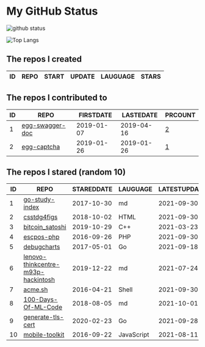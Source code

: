 # My GitHub Status

<img src="https://github-readme-stats-1.yihong0618.vercel.app/api?username=jc-lathander&show_icons=true&&&hide_title=true&count_private=true" alt="github status" />

![Top Langs](https://github-readme-stats-1.yihong0618.vercel.app/api/top-langs/?username=jc-lathander&layout=compact)

<!--START_SECTION:my_github-->
## The repos I created
| ID | REPO | START | UPDATE | LAUGUAGE | STARS |
|----|------|-------|--------|----------|-------|

## The repos I contributed to
| ID |                                REPO                                | FIRSTDATE  | LASTEDATE  |                                          PRCOUNT                                           |
|----|--------------------------------------------------------------------|------------|------------|--------------------------------------------------------------------------------------------|
|  1 | [egg-swagger-doc](https://github.com/Yanshijie-EL/egg-swagger-doc) | 2019-01-07 | 2019-04-16 | [2](https://github.com/Yanshijie-EL/egg-swagger-doc/pulls?q=is%3Apr+author%3Ajc-lathander) |
|  2 | [egg-captcha](https://github.com/Raoul1996/egg-captcha)            | 2019-01-26 | 2019-01-26 | [1](https://github.com/Raoul1996/egg-captcha/pulls?q=is%3Apr+author%3Ajc-lathander)        |

## The repos I stared (random 10)
| ID |                                                 REPO                                                  | STAREDDATE |  LAUGUAGE  | LATESTUPDATE |
|----|-------------------------------------------------------------------------------------------------------|------------|------------|--------------|
|  1 | [go-study-index](https://github.com/unknwon/go-study-index)                                           | 2017-10-30 | md         | 2021-09-30   |
|  2 | [csstdg4figs](https://github.com/meyerweb/csstdg4figs)                                                | 2018-10-02 | HTML       | 2021-09-30   |
|  3 | [bitcoin_satoshi](https://github.com/brain-zhang/bitcoin_satoshi)                                     | 2019-10-29 | C++        | 2021-03-23   |
|  4 | [escpos-php](https://github.com/mike42/escpos-php)                                                    | 2016-09-26 | PHP        | 2021-09-30   |
|  5 | [debugcharts](https://github.com/mkevac/debugcharts)                                                  | 2017-05-01 | Go         | 2021-09-18   |
|  6 | [lenovo-thinkcentre-m93p-hackintosh](https://github.com/mingcheng/lenovo-thinkcentre-m93p-hackintosh) | 2019-12-22 | md         | 2021-07-24   |
|  7 | [acme.sh](https://github.com/acmesh-official/acme.sh)                                                 | 2016-04-21 | Shell      | 2021-09-30   |
|  8 | [100-Days-Of-ML-Code](https://github.com/Avik-Jain/100-Days-Of-ML-Code)                               | 2018-08-05 | md         | 2021-10-01   |
|  9 | [generate-tls-cert](https://github.com/Shyp/generate-tls-cert)                                        | 2020-02-23 | Go         | 2021-09-28   |
| 10 | [mobile-toolkit](https://github.com/angular/mobile-toolkit)                                           | 2016-09-22 | JavaScript | 2021-08-11   |

<!--END_SECTION:my_github-->
